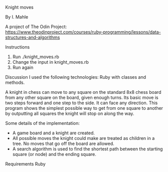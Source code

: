 Knight moves

By I. Mahle

A project of The Odin Project: https://www.theodinproject.com/courses/ruby-programming/lessons/data-structures-and-algorithms

Instructions

1. Run ./knight_moves.rb
2. Change the input in knight_moves.rb
3. Run again

Discussion
I used the following technologies: Ruby with classes and methods.

A knight in chess can move to any square on the standard 8x8 chess board from any other square on the board, given enough turns. Its basic move is two steps forward and one step to the side. It can face any direction.
This program shows the simplest possible way to get from one square to another by outputting all squares the knight will stop on along the way.

Some details of the implementation:

- A game board and a knight are created.
- All possible moves the knight could make are treated as children in a tree. No moves that go off the board are allowed.
- A search algorithm is used to find the shortest path between the starting square (or node) and the ending square.

Requirements
Ruby
